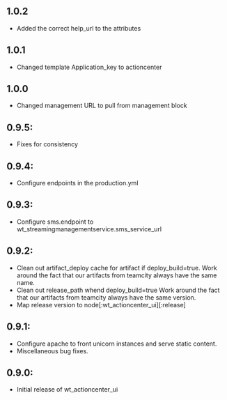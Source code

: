 ## 1.0.2
* Added the correct help_url to the attributes

## 1.0.1
* Changed template Application_key to actioncenter

## 1.0.0
* Changed management URL to pull from management block 

## 0.9.5:
* Fixes for consistency

## 0.9.4:
* Configure endpoints in the production.yml

## 0.9.3:

* Configure sms.endpoint to wt_streamingmanagementservice.sms_service_url

## 0.9.2:

* Clean out artifact_deploy cache for artifact if deploy_build=true.
  Work around the fact that our artifacts from teamcity always have the same name.
* Clean out release_path whend deploy_build=true
  Work around the fact that our artifacts from teamcity always have the same version.
* Map release version to node[:wt_actioncenter_ui][:release]

## 0.9.1:

* Configure apache to front unicorn instances and serve static content.
* Miscellaneous bug fixes.

## 0.9.0:

* Initial release of wt_actioncenter_ui
